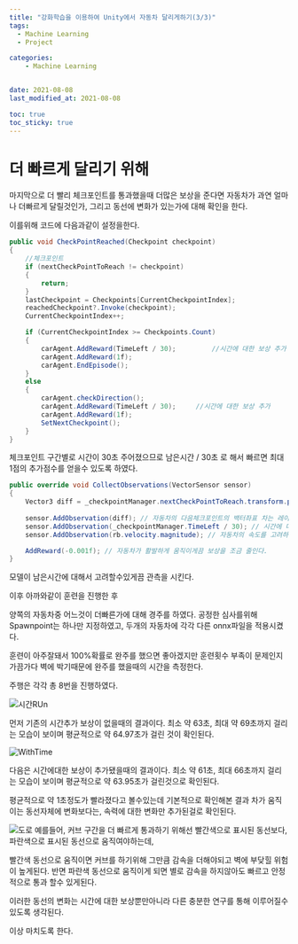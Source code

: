 ```yaml
---
title: "강화학습을 이용하여 Unity에서 자동차 달리게하기(3/3)"
tags:
  - Machine Learning
  - Project

categories:
    - Machine Learning


date: 2021-08-08
last_modified_at: 2021-08-08

toc: true
toc_sticky: true
---
```


# 더 빠르게 달리기 위해

마지막으로 더 빨리 체크포인트를 통과했을때
더많은 보상을 준다면
자동차가 과연 얼마나 더빠르게 달릴것인가,
그리고 동선에 변화가 있는가에 대해 확인을 한다.

이를위해 코드에
다음과같이 설정을한다.

```csharp
public void CheckPointReached(Checkpoint checkpoint)
{
    //체크포인트
    if (nextCheckPointToReach != checkpoint) 
    {
        return;
    }
    lastCheckpoint = Checkpoints[CurrentCheckpointIndex];
    reachedCheckpoint?.Invoke(checkpoint);
    CurrentCheckpointIndex++;

    if (CurrentCheckpointIndex >= Checkpoints.Count)
    {
        carAgent.AddReward(TimeLeft / 30);         //시간에 대한 보상 추가
        carAgent.AddReward(1f);
        carAgent.EndEpisode();
    }
    else
    {
        carAgent.checkDirection();
        carAgent.AddReward(TimeLeft / 30);     //시간에 대한 보상 추가
        carAgent.AddReward(1f);
        SetNextCheckpoint();
    }
}
```
체크포인트 구간별로 시간이 30초 주어졌으므로 남은시간 / 30초 로 해서
빠르면 최대 1점의 추가점수를 얻을수 있도록 하였다.

```csharp
public override void CollectObservations(VectorSensor sensor)
{
    Vector3 diff = _checkpointManager.nextCheckPointToReach.transform.position - transform.position;
         
    sensor.AddObservation(diff); // 자동차의 다음체크포인트의 백터좌표 차는 레이케스트가 계산해주는게 아니므로 추가해준다. 
    sensor.AddObservation(_checkpointManager.TimeLeft / 30); // 시간에 대한 보상
    sensor.AddObservation(rb.velocity.magnitude); // 자동차의 속도를 고려하도록 한다.(커브를 위해)

    AddReward(-0.001f); // 자동차가 활발하게 움직이게끔 보상을 조금 줄인다.
}
```
모델이 남은시간에 대해서 고려할수있게끔 관측을 시킨다.

이후 아까와같이 훈련을 진행한 후 

양쪽의 자동차중 어느것이 더빠른가에 대해 경주를 하였다.
공정한 심사를위해 
Spawnpoint는 하나만 지정하였고, 두개의 자동차에 각각 다른 onnx파일을 적용시켰다.

훈련이 아주잘돼서 100%확률로 완주를 했으면 좋아겠지만
훈련횟수 부족이 문제인지 가끔가다 벽에 박기때문에
완주를 했을때의 시간을 측정한다.

주행은 각각 총 8번을 진행하였다.

![시간RUn](https://user-images.githubusercontent.com/42956142/128874246-ebeba6b2-7bce-4d2c-a015-30570fc941d8.PNG)

먼저 기존의 시간추가 보상이 없을때의 결과이다.
최소 약 63초, 최대 약 69초까지 걸리는 모습이 보이며
평균적으로 약 64.97초가 걸린 것이 확인된다.

![WithTime](https://user-images.githubusercontent.com/42956142/128874626-b832fb4b-6356-4dde-a097-b04669a7d015.PNG)

다음은 시간에대한 보상이 추가됐을때의 결과이다.
최소 약 61초, 최대 66초까지 걸리는 모습이 보이며
평균적으로 약 63.95초가 걸린것으로 확인된다.

평균적으로 약 1초정도가 빨라졌다고 볼수있는데
기본적으로 확인해본 결과
차가 움직이는 동선자체에 변화보다는, 속력에 대한 변화만 추가된걸로 확인된다.

![도로](https://user-images.githubusercontent.com/42956142/128875534-c38be9d1-2d61-468c-a561-5c89c97a5749.PNG)
예를들어, 커브 구간을 더 빠르게 통과하기 위해선
빨간색으로 표시된 동선보다, 파란색으로 표시된 동선으로 움직여야하는데,

빨간색 동선으로 움직이면 커브를 하기위해 그만큼 감속을 더해야되고 벽에 부닺힐 위험이 높게된다.
반면 파란색 동선으로 움직이게 되면 별로 감속을 하지않아도 빠르고 안정적으로 통과 할수 있게된다.

이러한 동선의 변화는 시간에 대한 보상뿐만아니라
다른 충분한 연구를 통해 이루어질수 있도록 생각된다.

이상 마치도록 한다.